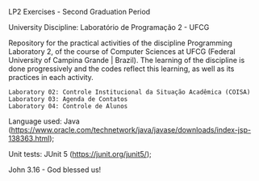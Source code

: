 LP2 Exercises - Second Graduation Period

University Discipline: Laboratório de Programação 2 - UFCG

Repository for the practical activities of the discipline Programming Laboratory 2, of the course of Computer Sciences at UFCG (Federal University of Campina Grande | Brazil). The learning of the discipline is done progressively and the codes reflect this learning, as well as its practices in each activity.

	Laboratory 02: Controle Institucional da Situação Acadêmica (COISA)
	Laboratory 03: Agenda de Contatos
	Laboratory 04: Controle de Alunos

Language used: Java (https://www.oracle.com/technetwork/java/javase/downloads/index-jsp-138363.html);

Unit tests: JUnit 5 (https://junit.org/junit5/);

John 3.16 - God blessed us!
